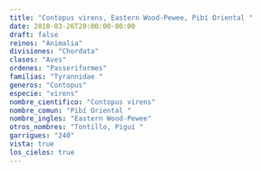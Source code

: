 ```yaml
---
title: "Contopus virens, Eastern Wood-Pewee, Pibí Oriental "
date: 2018-03-26T20:00:00-00:00
draft: false
reinos: "Animalia"
divisiones: "Chordata"
clases: "Aves"
ordenes: "Passeriformes"
familias: "Tyrannidae "
generos: "Contopus"
especie: "virens"
nombre_cientifico: "Contopus virens"
nombre_comun: "Pibí Oriental "
nombre_ingles: "Eastern Wood-Pewee"
otros_nombres: "Tontillo, Piguí "
garrigues: "240"
vista: true
los_cielos: true
---
```

